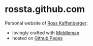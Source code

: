 # rossta.github.com

Personal website of [Ross Kaffenberger](http://rosskaff.com):

- lovingly crafted with [Middleman](http://middlemanapp.com/)
- hosted on [Github Pages](http://pages.github.com/)

